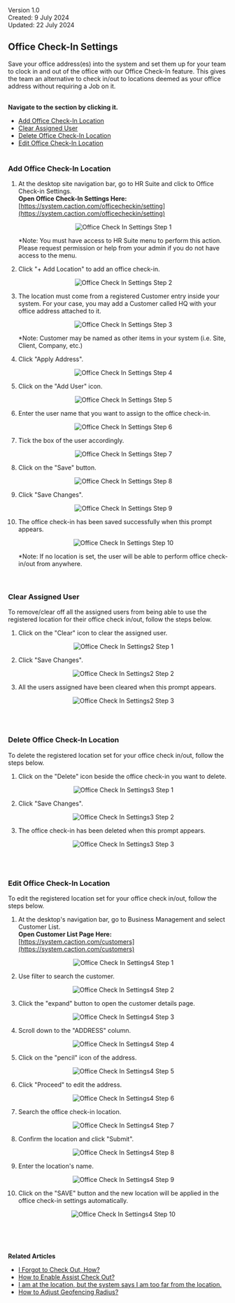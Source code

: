 Version 1.0<br>
Created: 9 July 2024<br>
Updated: 22 July 2024<br>
## Office Check-In Settings

Save your office address(es) into the system and set them up for your team to clock in and out of the office with our Office Check-In feature. This gives the team an alternative to check in/out to locations deemed as your office address without requiring a Job on it.<br><br>

**Navigate to the section by clicking it.**<br>

- [Add Office Check-In Location](#section1)<br>
- [Clear Assigned User](#section2)<br>
- [Delete Office Check-In Location](#section3)<br>
- [Edit Office Check-In Location](#section4)
<br><br>

<a id="section1"></a>

### Add Office Check-In Location

1. At the desktop site navigation bar, go to HR Suite and click to Office Check-in Settings.<br>
   **Open Office Check-In Settings Here:** [https://system.caction.com/officecheckin/setting](https://system.caction.com/officecheckin/setting)<br>

   <p align="center">
      <img src="img/Office_Check_In_Settings_Step_1.png" alt="Office Check In Settings Step 1">
   </p>
     
   *Note: You must have access to HR Suite menu to perform this action. Please request permission or help from your admin if you do not have access to the menu.<br>
   
2. Click "+ Add Location" to add an office check-in.

   <p align="center">
      <img src="img/Office_Check_In_Settings_Step_2.png" alt="Office Check In Settings Step 2">
   </p>
  
3. The location must come from a registered Customer entry inside your system. For your case, you may add a Customer called HQ with your office address attached to it.

   <p align="center">
      <img src="img/Office_Check_In_Settings_Step_3.png" alt="Office Check In Settings Step 3">
   </p>

   *Note: Customer may be named as other items in your system (i.e. Site, Client, Company, etc.)<br>
  
4. Click "Apply Address".

   <p align="center">
      <img src="img/Office_Check_In_Settings_Step_4.png" alt="Office Check In Settings Step 4">
   </p>
  
5. Click on the "Add User" icon.

   <p align="center">
      <img src="img/Office_Check_In_Settings_Step_5.png" alt="Office Check In Settings Step 5">
   </p>
  
6. Enter the user name that you want to assign to the office check-in.

   <p align="center">
      <img src="img/Office_Check_In_Settings_Step_6.png" alt="Office Check In Settings Step 6">
   </p>
  
7. Tick the box of the user accordingly.

   <p align="center">
      <img src="img/Office_Check_In_Settings_Step_7.png" alt="Office Check In Settings Step 7">
   </p>
  
8. Click on the "Save" button.

   <p align="center">
      <img src="img/Office_Check_In_Settings_Step_8.png" alt="Office Check In Settings Step 8">
   </p>
  
9. Click "Save Changes".

   <p align="center">
      <img src="img/Office_Check_In_Settings_Step_9.png" alt="Office Check In Settings Step 9">
   </p>
  
10. The office check-in has been saved successfully when this prompt appears.

    <p align="center">
       <img src="img/Office_Check_In_Settings_Step_10.png" alt="Office Check In Settings Step 10">
    </p>

    *Note: If no location is set, the user will be able to perform office check-in/out from anywhere.<br>
    <br><br>

<a id="section2"></a>

### Clear Assigned User
To remove/clear off all the assigned users from being able to use the registered location for their office check in/out, follow the steps below.<br>
1. Click on the "Clear" icon to clear the assigned user.

   <p align="center">
      <img src="img2/Office_Check_In_Settings2_Step_1.png" alt="Office Check In Settings2 Step 1">
   </p>
  
2. Click "Save Changes".

   <p align="center">
      <img src="img2/Office_Check_In_Settings2_Step_2.png" alt="Office Check In Settings2 Step 2">
   </p>
  
3. All the users assigned have been cleared when this prompt appears.

   <p align="center">
      <img src="img2/Office_Check_In_Settings2_Step_3.png" alt="Office Check In Settings2 Step 3">
   </p>
   <br><br>

<a id="section3"></a>

### Delete Office Check-In Location
To delete the registered location set for your office check in/out, follow the steps below.<br>

1. Click on the "Delete" icon beside the office check-in you want to delete.

   <p align="center">
      <img src="img2/Office_Check_In_Settings3_Step_1.png" alt="Office Check In Settings3 Step 1">
   </p>
  
2. Click "Save Changes".

   <p align="center">
      <img src="img2/Office_Check_In_Settings3_Step_2.png" alt="Office Check In Settings3 Step 2">
   </p>
  
3. The office check-in has been deleted when this prompt appears.

   <p align="center">
      <img src="img2/Office_Check_In_Settings3_Step_3.png" alt="Office Check In Settings3 Step 3">
   </p>  
   <br><br>

<a id="section4"></a>

### Edit Office Check-In Location
To edit the registered location set for your office check in/out, follow the steps below.<br>

1. At the desktop's navigation bar, go to Business Management and select Customer List.<br>
   **Open Customer List Page Here:** [https://system.caction.com/customers](https://system.caction.com/customers)<br>

   <p align="center">
      <img src="img2/Office_Check_In_Settings4_Step_1.png" alt="Office Check In Settings4 Step 1">
   </p>
  
2. Use filter to search the customer.

   <p align="center">
      <img src="img2/Office_Check_In_Settings4_Step_2.png" alt="Office Check In Settings4 Step 2">
   </p>
  
3. Click the "expand" button to open the customer details page.

   <p align="center">
      <img src="img2/Office_Check_In_Settings4_Step_3.png" alt="Office Check In Settings4 Step 3">
   </p>  

4. Scroll down to the "ADDRESS" column.

   <p align="center">
      <img src="img2/Office_Check_In_Settings4_Step_4.png" alt="Office Check In Settings4 Step 4">
   </p>
  
5. Click on the "pencil" icon of the address.

   <p align="center">
      <img src="img2/Office_Check_In_Settings4_Step_5.png" alt="Office Check In Settings4 Step 5">
   </p> 

6. Click "Proceed" to edit the address.

   <p align="center">
      <img src="img2/Office_Check_In_Settings4_Step_6.png" alt="Office Check In Settings4 Step 6">
   </p>  

7. Search the office check-in location.

   <p align="center">
      <img src="img2/Office_Check_In_Settings4_Step_7.png" alt="Office Check In Settings4 Step 7">
   </p
  
8. Confirm the location and click "Submit".

   <p align="center">
      <img src="img2/Office_Check_In_Settings4_Step_8.png" alt="Office Check In Settings4 Step 8">
   </p>

9. Enter the location's name.

   <p align="center">
      <img src="img2/Office_Check_In_Settings4_Step_9.png" alt="Office Check In Settings4 Step 9">
   </p
  
10. Click on the "SAVE" button and the new location will be applied in the office check-in settings automatically.

    <p align="center">
       <img src="img2/Office_Check_In_Settings4_Step_10.png" alt="Office Check In Settings4 Step 10">
    </p>
   <br><br><br>

**Related Articles**
- [I Forgot to Check Out, How?](Assist_Check_Out.md)
- [How to Enable Assist Check Out?](Enable_Assist_Check_Out.md)
- [I am at the location, but the system says I am too far from the location.](Check_In_Address.md)
- [How to Adjust Geofencing Radius?](Adjust_Geofencing_Radius.md)

<!-- [Link Text](https://support.caction.com/Office_Check_In_Settings.html) -->
